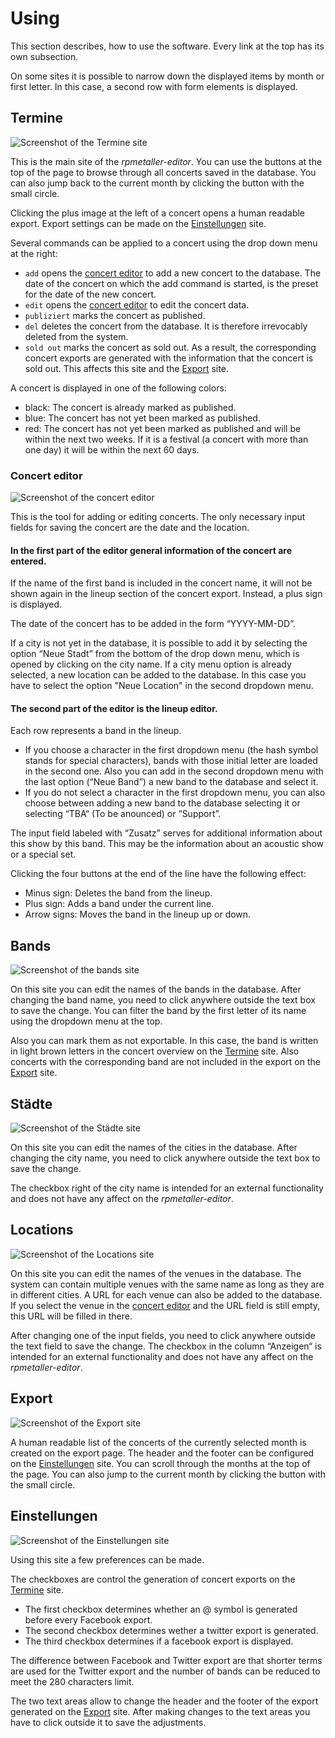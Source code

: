 # Using
This section describes, how to use the software. Every link at the top has its own subsection.

On some sites it is possible to narrow down the displayed items by month or first letter. In this case, a second row with form elements is displayed.
## Termine
![Screenshot of the Termine site](https://raw.githubusercontent.com/klaus-thorres/rpmetaller-editor/create-page/docs/_images/01-termine.jpeg)

This is the main site of the *rpmetaller-editor*.
You can use the buttons at the top of the page to browse through all concerts saved in the database. You can also jump back to the current month by clicking the button with the small circle.

Clicking the plus image at the left of a concert opens a human readable export. Export settings can be made on the [Einstellungen](#einstellungen) site.

Several commands can be applied to a concert using the drop down menu at the right:
* `add` opens the [concert editor](#concert-editor) to add a new concert to the database. The date of the concert on which the add command is started, is the preset for the date of the new concert.
* `edit` opens the [concert editor](#concert-editor) to edit the concert data.
* `publiziert` marks the concert as published.
* `del` deletes the concert from the database. It is therefore irrevocably deleted from the system.
* `sold out` marks the concert as sold out. As a result, the corresponding concert exports are generated with the information that the concert is sold out. This affects this site and the [Export](#export) site.

A concert is displayed in one of the following colors:
* black: The concert is already marked as published.
* blue: The concert has not yet been marked as published. 
* red: The concert has not yet been marked as published and will be within the next two weeks. If it is a festival (a concert with more than one day) it will be within the next 60 days.

### Concert editor
![Screenshot of the concert editor](https://raw.githubusercontent.com/klaus-thorres/rpmetaller-editor/create-page/docs/_images/07-concert-editor.jpeg)

This is the tool for adding or editing concerts. The only necessary input fields for saving the concert are the date and the location.

#### In the first part of the editor general information of the concert are entered.
If the name of the first band is included in the concert name, it will not be shown again in the lineup section of the concert export. Instead, a plus sign is displayed.

The date of the concert has to be added in the form “YYYY-MM-DD”.

If a city is not yet in the database, it is possible to add it by selecting the option “Neue Stadt” from the bottom of the drop down menu, which is opened by clicking on the city name.  If a city menu option is already selected, a new location can be added to the database. In this case you have to select the option "Neue Location" in the second dropdown menu.

#### The second part of the editor is the lineup editor.

Each row represents a band in the lineup.

* If you choose a character in the first dropdown menu (the hash symbol stands for special characters), bands with those initial letter are loaded in the second one. Also you can add in the second dropdown menu with the last option (“Neue Band”) a new band to the database and select it.  
* If you do not select a character in the first dropdown menu, you can also choose between adding a new band to the database selecting it or selecting “TBA“ (To be anounced) or “Support”.

The input field labeled with “Zusatz” serves for additional information about this show by this band. This may be the information about an acoustic show or a special set.

Clicking the four buttons at the end of the line have the following effect:
* Minus sign: Deletes the band from the lineup.
* Plus sign: Adds a band under the current line.
* Arrow signs: Moves the band in the lineup up or down.

## Bands
![Screenshot of the bands site](https://raw.githubusercontent.com/klaus-thorres/rpmetaller-editor/create-page/docs/_images/02-bands.jpeg)

On this site you can edit the names of the bands in the database. After changing the band name, you need to click anywhere outside the text box to save the change. You can filter the band by the first letter of its name using the dropdown menu at the top.

Also you can mark them as not exportable. In this case, the band is written in light brown letters in the concert overview on the [Termine](#termine) site. Also concerts with the corresponding band are not included in the export on the [Export](#export) site. 
## Städte
![Screenshot of the Städte site](https://raw.githubusercontent.com/klaus-thorres/rpmetaller-editor/create-page/docs//_images/03-staedte.jpeg)

On this site you can edit the names of the cities in the database. After changing the city name, you need to click anywhere outside the text box to save the change.

The checkbox right of the city name is intended for an external functionality and does not have any affect on the *rpmetaller-editor*. 
## Locations
![Screenshot of the Locations site](https://raw.githubusercontent.com/klaus-thorres/rpmetaller-editor/create-page/docs//_images/04-locations.jpeg)

On this site you can edit the names of the venues in the database. The system can contain multiple venues with the same name as long as they are in different cities. A URL for each venue can also be added to the database. If you select the venue in the [concert editor](#concert-editor) and the URL field is still empty, this URL will be filled in there.

After changing one of the input fields, you need to click anywhere outside the text field to save the change.
The checkbox in the column “Anzeigen“ is intended for an external functionality and does not have any affect on the *rpmetaller-editor*. 
## Export
![Screenshot of the Export site](https://raw.githubusercontent.com/klaus-thorres/rpmetaller-editor/create-page/docs//_images/05-export.jpeg)

A human readable list of the concerts of the currently selected month is created on the export page.
The header and the footer can be configured on the [Einstellungen](#einstellungen) site.
You can scroll through the months at the top of the page. You can also jump to the current month by clicking the button with the small circle.
## Einstellungen
![Screenshot of the Einstellungen site](https://raw.githubusercontent.com/klaus-thorres/rpmetaller-editor/create-page/docs//_images/06-einstellungen.jpeg)

Using this site a few preferences can be made.

The checkboxes are control the generation of concert exports on the [Termine](#termine) site.
* The first checkbox determines whether an @ symbol is generated before every Facebook export.
* The second checkbox determines wether a twitter export is generated.
* The third checkbox determines if a facebook export is displayed.

The difference between Facebook and Twitter export are that shorter terms are used for the Twitter export and the number of bands can be reduced to meet the 280 characters limit.

The two text areas allow to change the header and the footer of the export generated on the [Export](#export) site. After making changes to the text areas you have to click outside it to save the adjustments.

